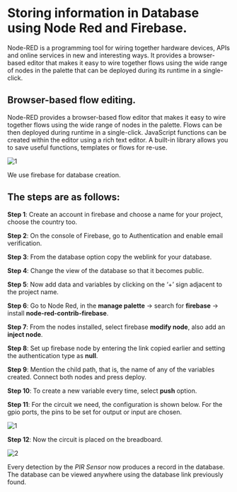 # Storing information in Database using Node Red and Firebase.  

Node-RED is a programming tool for wiring together hardware devices, APIs and online services in new and interesting ways. It provides a browser-based editor that makes it easy to wire together flows using the wide range of nodes in the palette that can be deployed during its runtime in a single-click.  

## Browser-based flow editing.  
Node-RED provides a browser-based flow editor that makes it easy to wire together flows using the wide range of nodes in the palette. Flows can be then deployed during runtime in a single-click. JavaScript functions can be created within the editor using a rich text editor. A built-in library allows you to save useful functions, templates or flows for re-use.  

![1](https://user-images.githubusercontent.com/39903083/41078099-2c7b4234-6a38-11e8-827f-d87e1c0c04a2.png)  

We use firebase for database creation.  

## The steps are as follows:  

**Step 1**: Create an account in firebase and choose a name for your project, choose the country too.  

**Step 2**: On the console of Firebase, go to Authentication and enable email verification.  

**Step 3**: From the database option copy the weblink for your database.  

**Step 4**: Change the view of the database so that it becomes public.  

**Step 5**: Now add data and variables by clicking on the ‘+’ sign adjacent to the project name.  

**Step 6**: Go to Node Red, in the **manage palette** -> search for **firebase** -> install **node-red-contrib-firebase**.  

**Step 7**: From the nodes installed, select firebase **modify node**, also add an **inject node**.  

**Step 8**: Set up firebase node by entering the link copied earlier and setting the authentication type as **null**.  

**Step 9**: Mention the child path, that is, the name of any of the variables created. Connect both nodes and press deploy.  

**Step 10**: To create a new variable every time, select **push** option.  

**Step 11**: For the circuit we need, the configuration is shown below. For the gpio ports, the pins to be set for output or input are chosen.  

![1](https://user-images.githubusercontent.com/39903083/41078159-a36db3cc-6a38-11e8-8a19-13897c2136c6.png)  

**Step 12**: Now the circuit is placed on the breadboard.  

![2](https://user-images.githubusercontent.com/39903083/41078167-b1f1a106-6a38-11e8-9d5a-a78170b5e178.png)  

Every detection by the *PIR Sensor* now produces a record in the database. The database can be viewed anywhere using the database link previously found.



